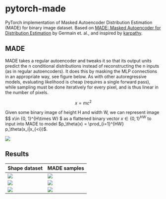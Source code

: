 # pytorch-made

PyTorch implementation of Masked Autoencoder Distribution Estimation (MADE) for binary image dataset. 
Based on [MADE: Masked Autoencoder for Distribution Estimation](https://arxiv.org/abs/1502.03509) by Germain et. al., and inspired by [karpathy](https://github.com/karpathy/pytorch-made).

## MADE

MADE takes a regular autoencoder and tweaks it so that its output units predict the n conditional distributions instead of reconstructing the n inputs (as in regular autoencoders). It does this by masking the MLP connections in an appropriate way, see figure below. As with other autoregressive models, evaluating likelihood is cheap (requires a single forward pass), while sampling must be done iteratively for every pixel, and is thus linear in the number of pixels. 

$$x=mc^2$$

Given some binary image of height H and width W, we can represent image $$ x\in \{0, 1\}^{H\times W} $ as a flattened binary vector $x\in \{0, 1\}^{HW}$ to input into MADE to model $p_\theta(x) = \prod_{i=1}^{HW} p_\theta(x_i|x_{<i})$.

![](https://i.imgur.com/Eq9A8Hz.png)

## Results
Shape dataset | MADE samples| 
:--- | :---
![](https://i.imgur.com/SqHZ80C.png) | ![](https://i.imgur.com/TJJC5F3.png)
![](https://i.imgur.com/K0fpM4L.png) | ![](https://i.imgur.com/Xvlgs7w.png)
![](https://i.imgur.com/KZTDxzS.png) | ![](https://i.imgur.com/eIvILXE.png)
